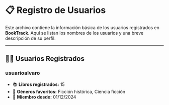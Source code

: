 
# 📋 Registro de Usuarios  

Este archivo contiene la información básica de los usuarios registrados en **BookTrack**. Aquí se listan los nombres de los usuarios y una breve descripción de su perfil.  

---

## 🧑‍💻 Usuarios Registrados  

### **usuarioalvaro**  
- 📚 **Libros registrados:** 15  
- 🎯 **Géneros favoritos:** Ficción histórica, Ciencia ficción  
- 📆 **Miembro desde:** 01/12/2024  



